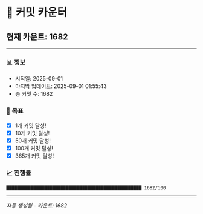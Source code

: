 # 🔢 커밋 카운터

## 현재 카운트: 1682

---

### 📊 정보
- 시작일: 2025-09-01
- 마지막 업데이트: 2025-09-01 01:55:43
- 총 커밋 수: 1682

### 🎯 목표
- [x] 1개 커밋 달성!
- [x] 10개 커밋 달성!
- [x] 50개 커밋 달성!
- [x] 100개 커밋 달성!
- [x] 365개 커밋 달성!

### 📈 진행률
```
██████████████████████████████████████████████████ 1682/100
```

---
*자동 생성됨 - 카운트: 1682*
